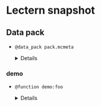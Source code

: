 # Lectern snapshot

## Data pack

- `@data_pack pack.mcmeta`

  <details>

  ```json
  {
    "pack": {
      "pack_format": 7,
      "description": ""
    }
  }
  ```

  </details>

### demo

- `@function demo:foo`

  <details>

  ```mcfunction
  @function demo:foo
  @@blah demo:foo
  @function(@@) demo:bar
  @@function(@@@) demo:bar
  @function demo:bar
  ```

  </details>
